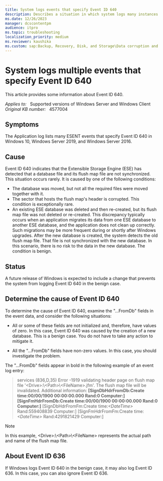 ```yaml
---
title: System logs events that specify Event ID 640
description: Describes a situation in which system logs many instances of Event ID 640
ms.date: 12/26/2023
manager: dcscontentpm
audience: itpro
ms.topic: troubleshooting
localization_priority: medium
ms.reviewer: kaushika
ms.custom: sap:Backup, Recovery, Disk, and Storage\Data corruption and disk errors, csstroubleshoot
---
```

# System logs multiple events that specify Event ID 640

This article provides some information about Event ID 640.

_Applies to:_ &nbsp; Supported versions of Windows Server and Windows Client  
_Original KB number:_ &nbsp; 4577004

## Symptoms

The Application log lists many ESENT events that specify Event ID 640 in Windows 10, Windows Server 2019, and Windows Server 2016.

## Cause

Event ID 640 indicates that the Extensible Storage Engine (ESE) has detected that a database file and its flush map file are not synchronized. This situation occurs rarely. It is caused by one of the following conditions:

- The database was moved, but not all the required files were moved together with it.
- The sector that hosts the flush map's header is corrupted. This condition is exceptionally rare.
- An existing ESE database was deleted and then re-created, but its flush map file was not deleted or re-created. This discrepancy typically occurs when an application migrates its data from one ESE database to another ESE database, and the application does not clean up correctly. Such migrations may be more frequent during or shortly after Windows upgrades. After the new database is created, the system detects the old flush map file. That file is not synchronized with the new database. In this scenario, there is no risk to the data in the new database. The condition is benign.

## Status

A future release of Windows is expected to include a change that prevents the system from logging Event ID 640 in the benign case.

## Determine the cause of Event ID 640

To determine the cause of Event ID 640, examine the "...FromDb" fields in the event data, and consider the following situations:

- All or some of these fields are not initialized and, therefore, have values of zero. In this case, Event ID 640 was caused by the creation of a new database. This is a benign case. You do not have to take any action to mitigate it.

- All the "...FromDb" fields have non-zero values. In this case, you should investigate the problem.

The "...FromDb" fields appear in bold in the following example of an event log entry:  

> services (836,D,35) Error -1919 validating header page on flush map file '\<Drive>:\\\<Path>\\\<FileName>.jfm'. The flush map file will be invalidated. Additional information: **[SignDbHdrFromDb:Create time:00/00/1900 00:00:00.000 Rand:0 Computer:] [SignFmHdrFromDb:Create time:00/00/1900 00:00:00.000 Rand:0 Computer:]** [SignDbHdrFromFm:Create time:*\<DateTime>* Rand:559408839 Computer:] [SignFmHdrFromFm:Create time:*\<DateTime>* Rand:4291821429 Computer:]

> [!Note]
> In this example, \<Drive>:\\\<Path>\\\<FileName> represents the actual path and name of the flush map file.

## About Event ID 636

If Windows logs Event ID 640 in the benign case, it may also log Event ID 636. In this case, you can also ignore Event ID 636.
